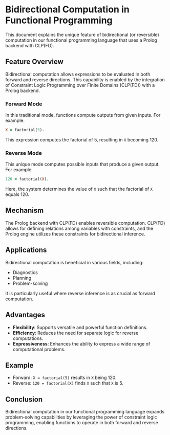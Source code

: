 # Bidirectional Computation in Functional Programming

This document explains the unique feature of bidirectional (or reversible) computation in our functional programming language that uses a Prolog backend with CLP(FD).

## Feature Overview

Bidirectional computation allows expressions to be evaluated in both forward and reverse directions. This capability is enabled by the integration of Constraint Logic Programming over Finite Domains (CLP(FD)) with a Prolog backend.

### Forward Mode

In this traditional mode, functions compute outputs from given inputs. For example:

```prolog
X = factorial(5).
```

This expression computes the factorial of 5, resulting in `X` becoming 120.

### Reverse Mode

This unique mode computes possible inputs that produce a given output. For example:

```prolog
120 = factorial(X).
```

Here, the system determines the value of `X` such that the factorial of `X` equals 120.

## Mechanism

The Prolog backend with CLP(FD) enables reversible computation. CLP(FD) allows for defining relations among variables with constraints, and the Prolog engine utilizes these constraints for bidirectional inference.

## Applications

Bidirectional computation is beneficial in various fields, including:

- Diagnostics
- Planning
- Problem-solving

It is particularly useful where reverse inference is as crucial as forward computation.

## Advantages

- **Flexibility**: Supports versatile and powerful function definitions.
- **Efficiency**: Reduces the need for separate logic for reverse computations.
- **Expressiveness**: Enhances the ability to express a wide range of computational problems.

## Example

- Forward: `X = factorial(5)` results in `X` being 120.
- Reverse: `120 = factorial(X)` finds `X` such that `X` is 5.

## Conclusion

Bidirectional computation in our functional programming language expands problem-solving capabilities by leveraging the power of constraint logic programming, enabling functions to operate in both forward and reverse directions.

